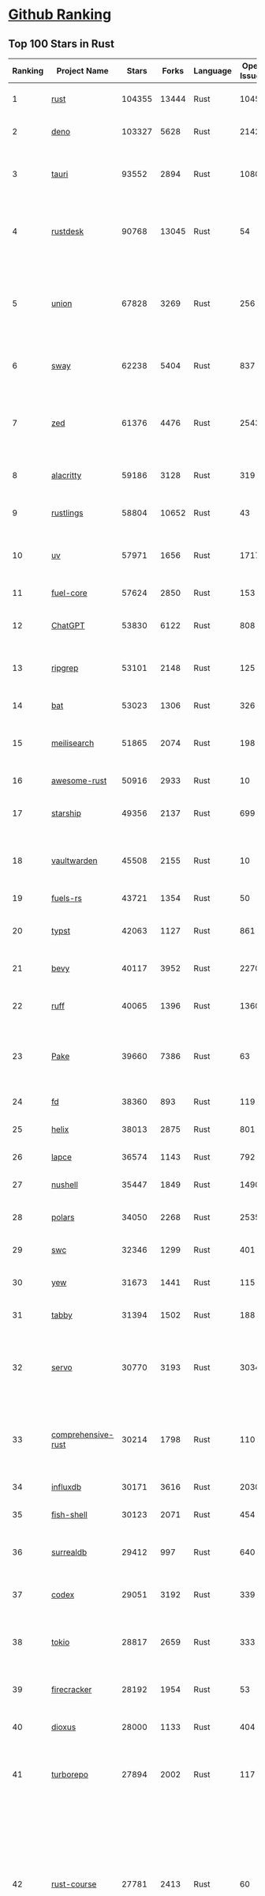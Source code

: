 [Github Ranking](../README.md)
==========

## Top 100 Stars in Rust

| Ranking | Project Name | Stars | Forks | Language | Open Issues | Description | Last Commit |
| ------- | ------------ | ----- | ----- | -------- | ----------- | ----------- | ----------- |
| 1 | [rust](https://github.com/rust-lang/rust) | 104355 | 13444 | Rust | 10459 | Empowering everyone to build reliable and efficient software. | 2025-06-16T18:20:07Z |
| 2 | [deno](https://github.com/denoland/deno) | 103327 | 5628 | Rust | 2142 | A modern runtime for JavaScript and TypeScript. | 2025-06-16T17:13:03Z |
| 3 | [tauri](https://github.com/tauri-apps/tauri) | 93552 | 2894 | Rust | 1080 | Build smaller, faster, and more secure desktop and mobile applications with a web frontend. | 2025-06-16T15:52:24Z |
| 4 | [rustdesk](https://github.com/rustdesk/rustdesk) | 90768 | 13045 | Rust | 54 | An open-source remote desktop application designed for self-hosting, as an alternative to TeamViewer. | 2025-06-16T14:14:57Z |
| 5 | [union](https://github.com/unionlabs/union) | 67828 | 3269 | Rust | 256 | The trust-minimized, zero-knowledge bridging protocol, designed for censorship resistance, extremely high security, and usage in decentralized finance. | 2025-06-16T18:35:27Z |
| 6 | [sway](https://github.com/FuelLabs/sway) | 62238 | 5404 | Rust | 837 | 🌴 Empowering everyone to build reliable and efficient smart contracts. | 2025-06-16T16:53:01Z |
| 7 | [zed](https://github.com/zed-industries/zed) | 61376 | 4476 | Rust | 2543 | Code at the speed of thought – Zed is a high-performance, multiplayer code editor from the creators of Atom and Tree-sitter. | 2025-06-16T19:01:55Z |
| 8 | [alacritty](https://github.com/alacritty/alacritty) | 59186 | 3128 | Rust | 319 | A cross-platform, OpenGL terminal emulator. | 2025-05-31T01:29:24Z |
| 9 | [rustlings](https://github.com/rust-lang/rustlings) | 58804 | 10652 | Rust | 43 | :crab: Small exercises to get you used to reading and writing Rust code! | 2025-06-03T08:32:01Z |
| 10 | [uv](https://github.com/astral-sh/uv) | 57971 | 1656 | Rust | 1717 | An extremely fast Python package and project manager, written in Rust. | 2025-06-16T18:32:35Z |
| 11 | [fuel-core](https://github.com/FuelLabs/fuel-core) | 57624 | 2850 | Rust | 153 | Rust full node implementation of the Fuel v2 protocol. | 2025-06-16T13:59:03Z |
| 12 | [ChatGPT](https://github.com/lencx/ChatGPT) | 53830 | 6122 | Rust | 808 | 🔮 ChatGPT Desktop Application (Mac, Windows and Linux) | 2024-08-29T17:58:11Z |
| 13 | [ripgrep](https://github.com/BurntSushi/ripgrep) | 53101 | 2148 | Rust | 125 | ripgrep recursively searches directories for a regex pattern while respecting your gitignore | 2025-05-30T12:30:52Z |
| 14 | [bat](https://github.com/sharkdp/bat) | 53023 | 1306 | Rust | 326 | A cat(1) clone with wings. | 2025-06-02T16:50:38Z |
| 15 | [meilisearch](https://github.com/meilisearch/meilisearch) | 51865 | 2074 | Rust | 198 | A lightning-fast search engine API bringing AI-powered hybrid search to your sites and applications. | 2025-06-16T15:33:58Z |
| 16 | [awesome-rust](https://github.com/rust-unofficial/awesome-rust) | 50916 | 2933 | Rust | 10 | A curated list of Rust code and resources. | 2025-06-11T13:43:00Z |
| 17 | [starship](https://github.com/starship/starship) | 49356 | 2137 | Rust | 699 | ☄🌌️  The minimal, blazing-fast, and infinitely customizable prompt for any shell! | 2025-06-16T18:36:19Z |
| 18 | [vaultwarden](https://github.com/dani-garcia/vaultwarden) | 45508 | 2155 | Rust | 10 | Unofficial Bitwarden compatible server written in Rust, formerly known as bitwarden_rs | 2025-06-14T23:19:53Z |
| 19 | [fuels-rs](https://github.com/FuelLabs/fuels-rs) | 43721 | 1354 | Rust | 50 | Fuel Network Rust SDK | 2025-06-12T10:36:14Z |
| 20 | [typst](https://github.com/typst/typst) | 42063 | 1127 | Rust | 861 | A new markup-based typesetting system that is powerful and easy to learn. | 2025-06-16T17:15:42Z |
| 21 | [bevy](https://github.com/bevyengine/bevy) | 40117 | 3952 | Rust | 2270 | A refreshingly simple data-driven game engine built in Rust | 2025-06-16T06:46:51Z |
| 22 | [ruff](https://github.com/astral-sh/ruff) | 40065 | 1396 | Rust | 1360 | An extremely fast Python linter and code formatter, written in Rust. | 2025-06-16T19:02:30Z |
| 23 | [Pake](https://github.com/tw93/Pake) | 39660 | 7386 | Rust | 63 | 🤱🏻 Turn any webpage into a desktop app with Rust.  🤱🏻 利用 Rust 轻松构建轻量级多端桌面应用 | 2025-03-25T12:35:16Z |
| 24 | [fd](https://github.com/sharkdp/fd) | 38360 | 893 | Rust | 119 | A simple, fast and user-friendly alternative to 'find' | 2025-06-08T21:08:34Z |
| 25 | [helix](https://github.com/helix-editor/helix) | 38013 | 2875 | Rust | 801 | A post-modern modal text editor. | 2025-06-16T17:47:19Z |
| 26 | [lapce](https://github.com/lapce/lapce) | 36574 | 1143 | Rust | 792 | Lightning-fast and Powerful Code Editor written in Rust | 2025-06-16T00:46:16Z |
| 27 | [nushell](https://github.com/nushell/nushell) | 35447 | 1849 | Rust | 1490 | A new type of shell | 2025-06-16T16:31:18Z |
| 28 | [polars](https://github.com/pola-rs/polars) | 34050 | 2268 | Rust | 2535 | Dataframes powered by a multithreaded, vectorized query engine, written in Rust | 2025-06-16T18:29:17Z |
| 29 | [swc](https://github.com/swc-project/swc) | 32346 | 1299 | Rust | 401 | Rust-based platform for the Web | 2025-06-14T17:16:45Z |
| 30 | [yew](https://github.com/yewstack/yew) | 31673 | 1441 | Rust | 115 | Rust / Wasm framework for creating reliable and efficient web applications | 2025-06-01T03:26:00Z |
| 31 | [tabby](https://github.com/TabbyML/tabby) | 31394 | 1502 | Rust | 188 | Self-hosted AI coding assistant | 2025-06-11T11:40:51Z |
| 32 | [servo](https://github.com/servo/servo) | 30770 | 3193 | Rust | 3034 | Servo aims to empower developers with a lightweight, high-performance alternative for embedding web technologies in applications. | 2025-06-16T18:56:15Z |
| 33 | [comprehensive-rust](https://github.com/google/comprehensive-rust) | 30214 | 1798 | Rust | 110 | This is the Rust course used by the Android team at Google. It provides you the material to quickly teach Rust. | 2025-06-12T10:27:24Z |
| 34 | [influxdb](https://github.com/influxdata/influxdb) | 30171 | 3616 | Rust | 2030 | Scalable datastore for metrics, events, and real-time analytics | 2025-06-16T18:14:56Z |
| 35 | [fish-shell](https://github.com/fish-shell/fish-shell) | 30123 | 2071 | Rust | 454 | The user-friendly command line shell. | 2025-06-16T10:44:15Z |
| 36 | [surrealdb](https://github.com/surrealdb/surrealdb) | 29412 | 997 | Rust | 640 | A scalable, distributed, collaborative, document-graph database, for the realtime web | 2025-06-16T18:48:28Z |
| 37 | [codex](https://github.com/openai/codex) | 29051 | 3192 | Rust | 339 | Lightweight coding agent that runs in your terminal | 2025-06-16T08:32:41Z |
| 38 | [tokio](https://github.com/tokio-rs/tokio) | 28817 | 2659 | Rust | 333 | A runtime for writing reliable asynchronous applications with Rust. Provides I/O, networking, scheduling, timers, ... | 2025-06-16T07:49:00Z |
| 39 | [firecracker](https://github.com/firecracker-microvm/firecracker) | 28192 | 1954 | Rust | 53 | Secure and fast microVMs for serverless computing. | 2025-06-16T17:57:48Z |
| 40 | [dioxus](https://github.com/DioxusLabs/dioxus) | 28000 | 1133 | Rust | 404 | Fullstack app framework for web, desktop, mobile, and more. | 2025-06-16T17:28:41Z |
| 41 | [turborepo](https://github.com/vercel/turborepo) | 27894 | 2002 | Rust | 117 | Build system optimized for JavaScript and TypeScript, written in Rust | 2025-06-16T15:01:12Z |
| 42 | [rust-course](https://github.com/sunface/rust-course) | 27781 | 2413 | Rust | 60 | “连续八年成为全世界最受喜爱的语言，无 GC 也无需手动内存管理、极高的性能和安全性、过程/OO/函数式编程、优秀的包管理、JS 未来基石" — 工作之余的第二语言来试试 Rust 吧。本书拥有全面且深入的讲解、生动贴切的示例、德芙般丝滑的内容，这可能是目前最用心的 Rust 中文学习教程 / Book  | 2025-05-27T03:47:44Z |
| 43 | [linera-protocol](https://github.com/linera-io/linera-protocol) | 27476 | 1788 | Rust | 466 | Main repository for the Linera protocol | 2025-06-16T18:35:04Z |
| 44 | [zoxide](https://github.com/ajeetdsouza/zoxide) | 27150 | 634 | Rust | 101 | A smarter cd command. Supports all major shells. | 2025-05-30T23:23:54Z |
| 45 | [iced](https://github.com/iced-rs/iced) | 26798 | 1324 | Rust | 314 | A cross-platform GUI library for Rust, inspired by Elm | 2025-06-13T13:52:53Z |
| 46 | [delta](https://github.com/dandavison/delta) | 26446 | 418 | Rust | 268 | A syntax-highlighting pager for git, diff, grep, and blame output | 2025-05-02T15:41:04Z |
| 47 | [just](https://github.com/casey/just) | 25937 | 549 | Rust | 304 | 🤖 Just a command runner | 2025-06-16T11:41:16Z |
| 48 | [yazi](https://github.com/sxyazi/yazi) | 25829 | 555 | Rust | 39 | 💥 Blazing fast terminal file manager written in Rust, based on async I/O. | 2025-06-16T13:39:00Z |
| 49 | [hyperfine](https://github.com/sharkdp/hyperfine) | 25345 | 403 | Rust | 40 | A command-line benchmarking tool | 2025-05-01T02:03:20Z |
| 50 | [Rocket](https://github.com/rwf2/Rocket) | 25204 | 1600 | Rust | 50 | A web framework for Rust. | 2025-05-04T10:05:41Z |
| 51 | [egui](https://github.com/emilk/egui) | 25144 | 1756 | Rust | 794 | egui: an easy-to-use immediate mode GUI in Rust that runs on both web and native | 2025-06-16T17:37:33Z |
| 52 | [zellij](https://github.com/zellij-org/zellij) | 24582 | 754 | Rust | 1132 | A terminal workspace with batteries included | 2025-06-16T14:46:31Z |
| 53 | [sniffnet](https://github.com/GyulyVGC/sniffnet) | 24451 | 763 | Rust | 35 | Comfortably monitor your Internet traffic 🕵️‍♂️ | 2025-06-14T13:42:57Z |
| 54 | [atuin](https://github.com/atuinsh/atuin) | 24434 | 662 | Rust | 331 | ✨ Magical shell history | 2025-06-16T06:17:50Z |
| 55 | [pingora](https://github.com/cloudflare/pingora) | 24409 | 1409 | Rust | 135 | A library for building fast, reliable and evolvable network services. | 2025-06-13T19:09:44Z |
| 56 | [qdrant](https://github.com/qdrant/qdrant) | 24180 | 1657 | Rust | 330 | Qdrant - High-performance, massive-scale Vector Database and Vector Search Engine for the next generation of AI. Also available in the cloud https://cloud.qdrant.io/ | 2025-06-16T19:02:28Z |
| 57 | [Rust](https://github.com/TheAlgorithms/Rust) | 24108 | 2400 | Rust | 2 |  All Algorithms implemented in Rust  | 2025-06-10T20:50:13Z |
| 58 | [czkawka](https://github.com/qarmin/czkawka) | 24018 | 748 | Rust | 465 | Multi functional app to find duplicates, empty folders, similar images etc. | 2025-05-10T10:51:17Z |
| 59 | [exa](https://github.com/ogham/exa) | 23970 | 662 | Rust | 199 | A modern replacement for ‘ls’. | 2024-09-24T15:18:09Z |
| 60 | [tools](https://github.com/rome/tools) | 23627 | 658 | Rust | 86 | Unified developer tools for JavaScript, TypeScript, and the web | 2023-09-04T08:42:49Z |
| 61 | [actix-web](https://github.com/actix/actix-web) | 23085 | 1746 | Rust | 187 | Actix Web is a powerful, pragmatic, and extremely fast web framework for Rust. | 2025-06-16T01:19:02Z |
| 62 | [difftastic](https://github.com/Wilfred/difftastic) | 22393 | 377 | Rust | 206 | a structural diff that understands syntax 🟥🟩 | 2025-06-15T21:49:48Z |
| 63 | [axum](https://github.com/tokio-rs/axum) | 21959 | 1191 | Rust | 49 | Ergonomic and modular web framework built with Tokio, Tower, and Hyper | 2025-06-08T09:35:54Z |
| 64 | [anki](https://github.com/ankitects/anki) | 21945 | 2368 | Rust | 207 | Anki's shared backend and web components, and the Qt frontend | 2025-06-16T13:46:56Z |
| 65 | [fnm](https://github.com/Schniz/fnm) | 21160 | 551 | Rust | 275 | 🚀 Fast and simple Node.js version manager, built in Rust | 2025-06-16T17:30:38Z |
| 66 | [hyperswitch](https://github.com/juspay/hyperswitch) | 21110 | 3563 | Rust | 632 | An open source payments switch written in Rust to make payments fast, reliable and affordable | 2025-06-16T18:56:10Z |
| 67 | [tree-sitter](https://github.com/tree-sitter/tree-sitter) | 20975 | 1872 | Rust | 156 | An incremental parsing system for programming tools | 2025-06-15T14:10:54Z |
| 68 | [sonic](https://github.com/valeriansaliou/sonic) | 20785 | 598 | Rust | 64 | 🦔 Fast, lightweight & schema-less search backend. An alternative to Elasticsearch that runs on a few MBs of RAM. | 2025-01-06T21:19:17Z |
| 69 | [coreutils](https://github.com/uutils/coreutils) | 20745 | 1497 | Rust | 352 | Cross-platform Rust rewrite of the GNU coreutils | 2025-06-16T07:52:48Z |
| 70 | [wezterm](https://github.com/wezterm/wezterm) | 20718 | 935 | Rust | 1201 | A GPU-accelerated cross-platform terminal emulator and multiplexer written by @wez and implemented in Rust | 2025-06-15T19:14:31Z |
| 71 | [chroma](https://github.com/chroma-core/chroma) | 20492 | 1647 | Rust | 248 | the AI-native open-source embedding database | 2025-06-16T18:28:26Z |
| 72 | [RustPython](https://github.com/RustPython/RustPython) | 20163 | 1318 | Rust | 319 | A Python Interpreter written in Rust | 2025-06-16T09:16:48Z |
| 73 | [mdBook](https://github.com/rust-lang/mdBook) | 19827 | 1737 | Rust | 525 | Create book from markdown files. Like Gitbook but implemented in Rust | 2025-06-09T15:29:09Z |
| 74 | [xi-editor](https://github.com/xi-editor/xi-editor) | 19822 | 701 | Rust | 135 | A modern editor with a backend written in Rust. | 2024-03-19T00:11:37Z |
| 75 | [wasmer](https://github.com/wasmerio/wasmer) | 19809 | 891 | Rust | 233 | 🚀 Fast, secure, lightweight containers based on WebAssembly | 2025-06-16T16:03:07Z |
| 76 | [gitui](https://github.com/gitui-org/gitui) | 19738 | 622 | Rust | 188 | Blazing 💥 fast terminal-ui for git written in rust 🦀 | 2025-06-09T03:20:21Z |
| 77 | [vector](https://github.com/vectordotdev/vector) | 19729 | 1768 | Rust | 1931 | A high-performance observability data pipeline. | 2025-06-16T18:55:11Z |
| 78 | [gleam](https://github.com/gleam-lang/gleam) | 19450 | 827 | Rust | 152 | ⭐️ A friendly language for building type-safe, scalable systems! | 2025-06-16T16:56:53Z |
| 79 | [slint](https://github.com/slint-ui/slint) | 19442 | 688 | Rust | 699 | Slint is an open-source declarative GUI toolkit to build native user interfaces for Rust, C++, JavaScript, or Python apps. | 2025-06-16T16:14:04Z |
| 80 | [biome](https://github.com/biomejs/biome) | 19376 | 603 | Rust | 191 | A toolchain for web projects, aimed to provide functionalities to maintain them. Biome offers formatter and linter, usable via CLI and LSP. | 2025-06-16T14:16:49Z |
| 81 | [Bend](https://github.com/HigherOrderCO/Bend) | 18804 | 462 | Rust | 93 | A massively parallel, high-level programming language | 2025-06-03T17:36:56Z |
| 82 | [neon](https://github.com/neondatabase/neon) | 18764 | 687 | Rust | 644 | Neon: Serverless Postgres. We separated storage and compute to offer autoscaling, code-like database branching, and scale to zero. | 2025-06-16T19:00:46Z |
| 83 | [relay](https://github.com/facebook/relay) | 18643 | 1856 | Rust | 591 | Relay is a JavaScript framework for building data-driven React applications. | 2025-06-14T02:32:24Z |
| 84 | [cube](https://github.com/cube-js/cube) | 18616 | 1843 | Rust | 631 | 📊 Cube’s universal semantic layer platform is the next evolution of OLAP technology for AI, BI, spreadsheets, and embedded analytics | 2025-06-16T09:46:27Z |
| 85 | [leptos](https://github.com/leptos-rs/leptos) | 18612 | 770 | Rust | 87 | Build fast web applications with Rust. | 2025-06-16T17:54:12Z |
| 86 | [spotify-tui](https://github.com/Rigellute/spotify-tui) | 18249 | 545 | Rust | 272 | Spotify for the terminal written in Rust 🚀 | 2024-04-04T15:03:12Z |
| 87 | [candle](https://github.com/huggingface/candle) | 17398 | 1120 | Rust | 422 | Minimalist ML framework for Rust | 2025-06-07T14:02:58Z |
| 88 | [universal-android-debloater](https://github.com/0x192/universal-android-debloater) | 17119 | 890 | Rust | 458 | Cross-platform GUI written in Rust using ADB to debloat non-rooted android devices. Improve your privacy, the security and battery life of your device. | 2024-08-02T16:16:12Z |
| 89 | [SpacetimeDB](https://github.com/clockworklabs/SpacetimeDB) | 16810 | 571 | Rust | 379 | Multiplayer at the speed of light | 2025-06-16T18:27:14Z |
| 90 | [ruffle](https://github.com/ruffle-rs/ruffle) | 16765 | 890 | Rust | 5716 | A Flash Player emulator written in Rust | 2025-06-16T00:05:23Z |
| 91 | [diem](https://github.com/diem/diem) | 16698 | 2580 | Rust | 357 | Diem’s mission is to build a trusted and innovative financial network that empowers people and businesses around the world. | 2025-05-13T05:57:59Z |
| 92 | [RustScan](https://github.com/bee-san/RustScan) | 16668 | 1127 | Rust | 27 | 🤖 The Modern Port Scanner 🤖 | 2025-06-10T09:31:23Z |
| 93 | [wasmtime](https://github.com/bytecodealliance/wasmtime) | 16508 | 1437 | Rust | 718 | A lightweight WebAssembly runtime that is fast, secure, and standards-compliant | 2025-06-16T18:36:43Z |
| 94 | [pyxel](https://github.com/kitao/pyxel) | 16405 | 885 | Rust | 11 | A retro game engine for Python | 2025-06-12T23:04:58Z |
| 95 | [book](https://github.com/rust-lang/book) | 16247 | 3670 | Rust | 173 | The Rust Programming Language | 2025-06-03T21:08:13Z |
| 96 | [jj](https://github.com/jj-vcs/jj) | 16118 | 542 | Rust | 485 | A Git-compatible VCS that is both simple and powerful | 2025-06-16T18:20:53Z |
| 97 | [mise](https://github.com/jdx/mise) | 16082 | 531 | Rust | 25 | dev tools, env vars, task runner | 2025-06-16T00:12:39Z |
| 98 | [tikv](https://github.com/tikv/tikv) | 15896 | 2191 | Rust | 1228 | Distributed transactional key-value database, originally created to complement TiDB | 2025-06-16T16:48:21Z |
| 99 | [navi](https://github.com/denisidoro/navi) | 15864 | 530 | Rust | 90 | An interactive cheatsheet tool for the command-line | 2025-06-10T09:11:21Z |
| 100 | [eza](https://github.com/eza-community/eza) | 15842 | 297 | Rust | 198 | A modern alternative to ls | 2025-06-13T23:37:32Z |

